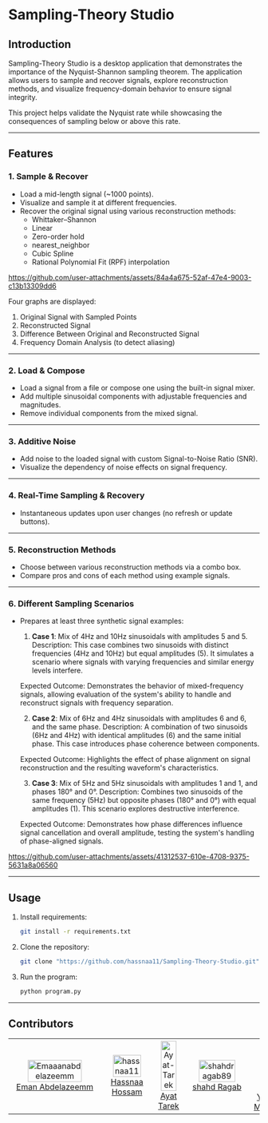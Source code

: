 # Sampling-Theory Studio

## Introduction

Sampling-Theory Studio is a desktop application that demonstrates the importance of the Nyquist-Shannon sampling theorem. The application allows users to sample and recover signals, explore reconstruction methods, and visualize frequency-domain behavior to ensure signal integrity.

This project helps validate the Nyquist rate while showcasing the consequences of sampling below or above this rate.

---

## Features

### 1. Sample & Recover

- Load a mid-length signal (~1000 points).
- Visualize and sample it at different frequencies.
- Recover the original signal using various reconstruction methods:
  - Whittaker–Shannon
  - Linear
  - Zero-order hold
  - nearest_neighbor
  - Cubic Spline
  - Rational Polynomial Fit (RPF) interpolation

https://github.com/user-attachments/assets/84a4a675-52af-47e4-9003-c13b13309dd6


Four graphs are displayed:

1. Original Signal with Sampled Points
2. Reconstructed Signal
3. Difference Between Original and Reconstructed Signal
4. Frequency Domain Analysis (to detect aliasing)

---

### 2. Load & Compose

- Load a signal from a file or compose one using the built-in signal mixer.
- Add multiple sinusoidal components with adjustable frequencies and magnitudes.
- Remove individual components from the mixed signal.

---

### 3. Additive Noise

- Add noise to the loaded signal with custom Signal-to-Noise Ratio (SNR).
- Visualize the dependency of noise effects on signal frequency.

---

### 4. Real-Time Sampling & Recovery

- Instantaneous updates upon user changes (no refresh or update buttons).

---

### 5. Reconstruction Methods

- Choose between various reconstruction methods via a combo box.
- Compare pros and cons of each method using example signals.

---

### 6. Different Sampling Scenarios

- Prepares at least three synthetic signal examples:

  1. **Case 1**: Mix of 4Hz and 10Hz sinusoidals with amplitudes 5 and 5.
    Description: This case combines two sinusoids with distinct frequencies (4Hz and 10Hz) but equal amplitudes (5). It simulates a scenario where signals with varying frequencies and similar energy levels interfere.

    Expected Outcome: Demonstrates the behavior of mixed-frequency signals, allowing evaluation of the system's ability to handle and reconstruct signals with frequency separation.

  2. **Case 2**: Mix of 6Hz and 4Hz sinusoidals with amplitudes 6 and 6, and the same phase.
    Description: A combination of two sinusoids (6Hz and 4Hz) with identical amplitudes (6) and the same initial phase. This case introduces phase coherence between components.

    Expected Outcome: Highlights the effect of phase alignment on signal reconstruction and the resulting waveform's characteristics.

  3. **Case 3**: Mix of 5Hz and 5Hz sinusoidals with amplitudes 1 and 1, and phases 180° and 0°.
    Description: Combines two sinusoids of the same frequency (5Hz) but opposite phases (180° and 0°) with equal amplitudes (1). This scenario explores destructive interference.

    Expected Outcome: Demonstrates how phase differences influence signal cancellation and overall amplitude, testing the system's handling of phase-aligned signals.




https://github.com/user-attachments/assets/41312537-610e-4708-9375-5631a8a06560



---

## Usage

1. Install requirements:

   ```bash
   git install -r requirements.txt 
   ```
2. Clone the repository:

   ```bash
   git clone "https://github.com/hassnaa11/Sampling-Theory-Studio.git"  
   ```
3. Run the program:

   ```bash
   python program.py  
   ```

---

## Contributors

<table align="center" width="100%">
  <tr>
     <td align="center" width="20%">
      <a href="https://github.com/Emaaanabdelazeemm">
        <img src="https://github.com/Emaaanabdelazeemm.png?size=100" style="width:80%;" alt="Emaaanabdelazeemm"/>
      </a>
      <br />
      <a href="https://github.com/Emaaanabdelazeemm">Eman Abdelazeemm</a>
    </td>
    <td align="center" width="20%">
      <a href="https://github.com/hassnaa11">
        <img src="https://github.com/hassnaa11.png?size=100" style="width:80%;" alt="hassnaa11"/>
      </a>
      <br />
      <a href="https://github.com/hassnaa11">Hassnaa Hossam</a>
    </td>
   <td align="center" width="20%">
      <a href="https://github.com/Ayat-Tarek">
        <img src="https://github.com/Ayat-Tarek.png?size=100" style="width:80%;" alt="Ayat-Tarek"/>
      </a>
      <br />
      <a href="https://github.com/Ayat-Tarek">Ayat Tarek</a>
    </td>
    <td align="center" width="20%">
      <a href="https://github.com/shahdragab89">
        <img src="https://github.com/shahdragab89.png?size=100" style="width:80%;" alt="shahdragab89"/>
      </a>
      <br />
      <a href="https://github.com/shahdragab89">shahd Ragab</a>
    </td>
    <td align="center" width="20%">
      <a href="https://github.com/yasmine-msg79">
        <img src="https://github.com/yasmine-msg79.png?size=100" style="width:80%;" alt="yasmine-msg79"/>
      </a>
      <br />
      <a href="https://github.com/yasmine-msg79">Yasmine Mahmoud</a>
    </td>
  </tr>
</table>


